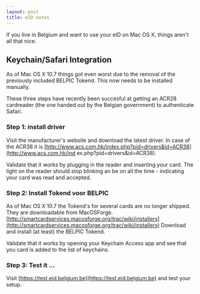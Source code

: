 ```yaml
---
layout: post
title: eID notes
---
```


If you live in Belgium and want to use your eID on Mac OS X, things aren't all
that nice. 

## Keychain/Safari Integration

As of Mac OS X 10.7 things got even worst due to the removal of the
previously included BELPIC Tokend. This now needs to be installed manually.

These three steps have recently been succesful at getting an ACR28 cardreader
(the one handed out by the Belgian government) to authenticate Safari.

### Step 1: install driver

Visit the manufacturer's website and download the latest driver. In case of the
ACR38 it is
[http://www.acs.com.hk/index.php?pid=drivers&id=ACR38](http://www.acs.com.hk/ind
ex.php?pid=drivers&id=ACR38).

Validate that it works by plugging in the reader and inserting your card. The
light on the reader should stop blinking an be on all the time - indicating
your card was read and accepted.


### Step 2: Install Tokend voor BELPIC

As of Mac OS X 10.7 the Tokend's for several cards are no longer shipped. They
are downloadable from MacOSForge. 
[http://smartcardservices.macosforge.org/trac/wiki/installers](http://smartcardservices.macosforge.org/trac/wiki/installers)
Download and install (at least) the BELPIC Tokend.

Validate that it works by opening your Keychain Access app and see that you
card is added to the list of keychains.

### Step 3:  Test it ...

Visit [https://test.eid.belgium.be](https://test.eid.belgium.be) and test your
setup.
